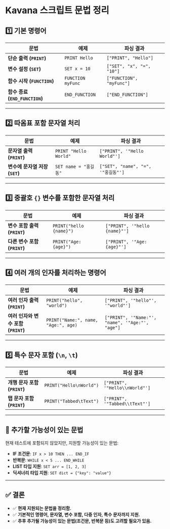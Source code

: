# Kavana 스크립트 문법 정리

## 1️⃣ 기본 명령어

| 문법 | 예제 | 파싱 결과 |
|------|------|----------|
| **단순 출력 (`PRINT`)** | `PRINT Hello` | `["PRINT", "Hello"]` |
| **변수 설정 (`SET`)** | `SET x = 10` | `["SET", "x", "=", "10"]` |
| **함수 시작 (`FUNCTION`)** | `FUNCTION myFunc` | `["FUNCTION", "myFunc"]` |
| **함수 종료 (`END_FUNCTION`)** | `END_FUNCTION` | `["END_FUNCTION"]` |

---

## 2️⃣ 따옴표 포함 문자열 처리

| 문법 | 예제 | 파싱 결과 |
|------|------|----------|
| **문자열 출력 (`PRINT`)** | `PRINT "Hello World"` | `["PRINT", '"Hello World"']` |
| **변수에 문자열 저장 (`SET`)** | `SET name = "홍길동"` | `["SET", "name", "=", '"홍길동"']` |

---

## 3️⃣ 중괄호 `{}` 변수를 포함한 문자열 처리

| 문법 | 예제 | 파싱 결과 |
|------|------|----------|
| **변수 포함 출력 (`PRINT`)** | `PRINT("hello {name}")` | `["PRINT", '"hello {name}"']` |
| **다른 변수 포함 (`PRINT`)** | `PRINT("Age: {age}")` | `["PRINT", '"Age: {age}"']` |

---

## 4️⃣ 여러 개의 인자를 처리하는 명령어

| 문법 | 예제 | 파싱 결과 |
|------|------|----------|
| **여러 인자 출력 (`PRINT`)** | `PRINT("hello", "world")` | `["PRINT", '"hello"', '"world"']` |
| **여러 인자와 변수 포함 (`PRINT`)** | `PRINT("Name:", name, "Age:", age)` | `["PRINT", '"Name:"', "name", '"Age:"', "age"]` |

---

## 5️⃣ 특수 문자 포함 (`\n`, `\t`)

| 문법 | 예제 | 파싱 결과 |
|------|------|----------|
| **개행 문자 포함 (`PRINT`)** | `PRINT("Hello\nWorld")` | `["PRINT", '"Hello\\nWorld"']` |
| **탭 문자 포함 (`PRINT`)** | `PRINT("Tabbed\tText")` | `["PRINT", '"Tabbed\\tText"']` |

---

## 📌 추가할 가능성이 있는 문법

현재 테스트에 포함되지 않았지만, 지원할 가능성이 있는 문법:

- **IF 조건문**: `IF x > 10 THEN ... END_IF`
- **반복문**: `WHILE x < 5 ... END_WHILE`
- **LIST 타입 지원**: `SET arr = [1, 2, 3]`
- **딕셔너리 타입 지원**: `SET dict = {"key": "value"}`

---

## ✅ 결론

- ✅ **현재 지원되는 문법을 정리함.**
- ✅ **기본적인 명령어, 문자열, 변수 포함, 다중 인자, 특수 문자까지 지원.**
- ✅ **추후 추가될 가능성이 있는 문법(조건문, 반복문 등)도 고려할 필요가 있음.**
